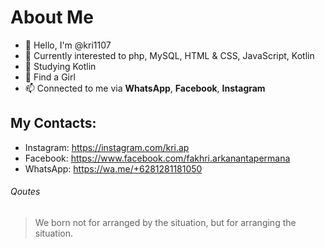 # About Me

- 👋 Hello, I'm @kri1107
- 👀 Currently interested to php, MySQL, HTML & CSS, JavaScript, Kotlin
- 🌱 Studying Kotlin
- 💞️ Find a Girl
- 📫 Connected to me via **WhatsApp**, **Facebook**, **Instagram**

## My Contacts:

- Instagram: https://instagram.com/kri.ap
- Facebook: https://www.facebook.com/fakhri.arkanantapermana
- WhatsApp: https://wa.me/+6281281181050

###### Qoutes
> We born not for arranged by the situation, but for arranging the situation.
<!---
kri1107/kri1107 is a ✨ special ✨ repository because its `README.md` (this file) appears on your GitHub profile.
You can click the Preview link to take a look at your changes.
--->
